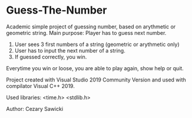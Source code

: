 # Guess-The-Number
Academic simple project of guessing number, based on arythmetic or geometric string.
Main purpose: Player has to guess next number.
1. User sees 3 first numbers of a string (geometric or arythmetic only)
2. User has to input the next number of a string. 
3. If guessed correctly, you win.

Everytime you win or loose, you are able to play again, show help or quit.

Project created with Visual Studio 2019 Community Version and used with compilator Visual C++ 2019.

Used libraries:
<iostream>
<time.h>
<stdlib.h>

Author: Cezary Sawicki
